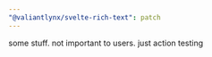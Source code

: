```yaml
---
"@valiantlynx/svelte-rich-text": patch
---
```


some stuff. not important to users. just action testing
